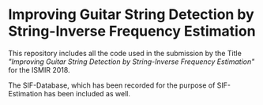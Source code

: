 # Improving Guitar String Detection by String-Inverse Frequency Estimation
This repository includes all the code used in the submission by the Title *"Improving Guitar String Detection by String-Inverse Frequency Estimation"* for the ISMIR 2018. 

The SIF-Database, which has been recorded for the purpose of SIF-Estimation has been included as well.
